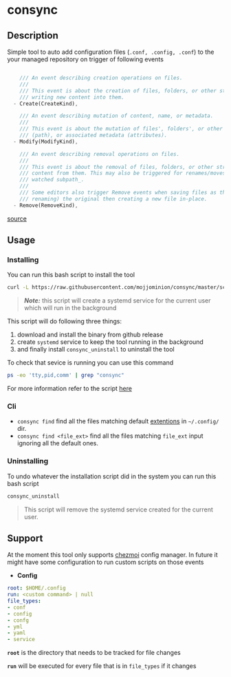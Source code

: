 # consync

## Description

Simple tool to auto add configuration files (`.conf, .config, .conf`) to the your managed repository on trigger of following events

```rust

    /// An event describing creation operations on files.
    ///
    /// This event is about the creation of files, folders, or other structures but not about e.g.
    /// writing new content into them.
  - Create(CreateKind),

    /// An event describing mutation of content, name, or metadata.
    ///
    /// This event is about the mutation of files', folders', or other structures' content, name
    /// (path), or associated metadata (attributes).
  - Modify(ModifyKind),

    /// An event describing removal operations on files.
    ///
    /// This event is about the removal of files, folders, or other structures but not e.g. erasing
    /// content from them. This may also be triggered for renames/moves that move files _out of the
    /// watched subpath_.
    ///
    /// Some editors also trigger Remove events when saving files as they may opt for removing (or
    /// renaming) the original then creating a new file in-place.
  - Remove(RemoveKind),
```

[source](https://docs.rs/notify/latest/notify/event/enum.EventKind.html)

## Usage

### Installing

You can run this bash script to install the tool

```sh
curl -L https://raw.githubusercontent.com/mojjominion/consync/master/scripts/install.sh | bash
```

> **_Note:_**   this script will create a systemd service for the current user which will run in the background

This script will do following three things:

1. download and install the binary from github release
2. create `systemd` service to keep the tool running in the background
3. and finally install `consync_uninstall` to uninstall the tool

To check that sevice is running you can use this command

```sh
ps -eo 'tty,pid,comm' | grep "consync"
```

For more information refer to the script [here](./scripts/install.sh)

### Cli

- `consync find` find all the files matching default [extentions](./src/config.rs) in `~/.config/` dir.
- `consync find <file_ext>` find all the files matching `file_ext` input ignoring all the default ones.

### Uninstalling

To undo whatever the installation script did in the system you can run this bash script

```sh
consync_uninstall
```

 > This script will remove the systemd service created for the current user.

## Support

At the moment this tool only supports [chezmoi](https://github.com/twpayne/chezmoi) config manager. In future it might have some configuration to run custom scripts on those events

- **Config**

```yml
root: $HOME/.config
run: <custom command> | null
file_types:
- conf
- config
- confg
- yml
- yaml
- service
```

  **`root`** is the directory that needs to be tracked for file changes

  **`run`** will be executed for every file that is in `file_types` if it changes
